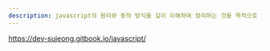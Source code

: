 ```yaml
---
description: javascript의 원리와 동작 방식을 깊이 이해하여 정리하는 것을 목적으로 합니다.
---
```


https://dev-sujeong.gitbook.io/javascript/
